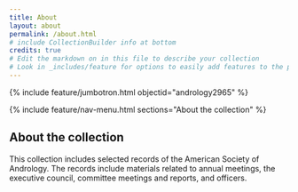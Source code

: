 ```yaml
---
title: About
layout: about
permalink: /about.html
# include CollectionBuilder info at bottom
credits: true
# Edit the markdown on in this file to describe your collection
# Look in _includes/feature for options to easily add features to the page
---
```


{% include feature/jumbotron.html objectid="andrology2965" %} 

{% include feature/nav-menu.html sections="About the collection" %}

## About the collection

This collection includes selected records of the American Society of Andrology. The records include materials related to annual meetings, the executive council, committee meetings and reports, and officers.